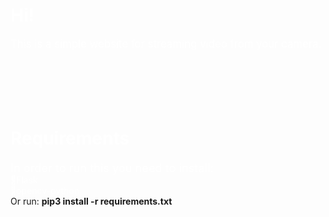 <h1 style="font-size:200%; color: white">Hi!</h1>
<p style="font-size:120%; color: white">This is a simple website for streaming video from your camera.</p>
<br><br><br><br>

<h1 style="color: white">Requirements</h1>
<text style="font-size:130%; color: white"> In order to run this you need to install: </text>
<br>
<text style="color: white">
💠Flask<br>
💠opencv-python
</text>
<br>Or run: <strong>pip3 install -r requirements.txt</strong>